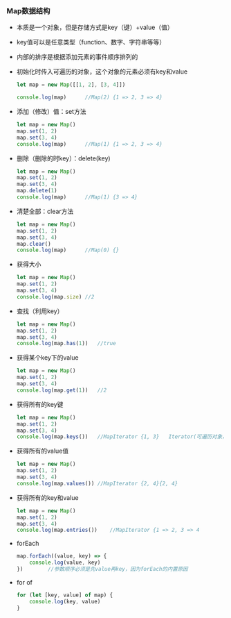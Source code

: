 ### Map数据结构

* 本质是一个对象，但是存储方式是key（键）+value（值）

* key值可以是任意类型（function、数字、字符串等等）

* 内部的排序是根据添加元素的事件顺序排列的

* 初始化时传入可遍历的对象，这个对象的元素必须有key和value

  ``` javascript
  let map = new Map([[1, 2], [3, 4]])
  
  console.log(map)		//Map(2) {1 => 2, 3 => 4}
  ```

* 添加（修改）值：set方法

  ```` javascript
  let map = new Map()
  map.set(1, 2)
  map.set(3, 4)
  console.log(map)		//Map(1) {1 => 2, 3 => 4}
  ````

* 删除（删除的时key）：delete(key)

  ```` javascript
  let map = new Map()
  map.set(1, 2)
  map.set(3, 4)
  map.delete(1)
  console.log(map)		//Map(1) {3 => 4}
  ````

* 清楚全部：clear方法

  ````javascript
  let map = new Map()
  map.set(1, 2)
  map.set(3, 4)
  map.clear()
  console.log(map)		//Map(0) {}
  ````

* 获得大小

  ```` javascript
  let map = new Map()
  map.set(1, 2)
  map.set(3, 4)
  console.log(map.size)	//2
  ````

* 查找（利用key）

  ````javascript
  let map = new Map()
  map.set(1, 2)
  map.set(3, 4)
  console.log(map.has(1))	//true
  ````

* 获得某个key下的value

  ```` javascript
  let map = new Map()
  map.set(1, 2)
  map.set(3, 4)
  console.log(map.get(1))	//2
  ````

* 获得所有的key键

  ```` javascript
  let map = new Map()
  map.set(1, 2)
  map.set(3, 4)
  console.log(map.keys())	//MapIterator {1, 3}   Iterator(可遍历对象，可使用forEach)
  ````

* 获得所有的value值

  ````javascript
  let map = new Map()
  map.set(1, 2)
  map.set(3, 4)
  console.log(map.values())	//MapIterator {2, 4}{2, 4}
  ````

* 获得所有的key和value

  ```` javascript
  let map = new Map()
  map.set(1, 2)
  map.set(3, 4)
  console.log(map.entries())	//MapIterator {1 => 2, 3 => 4
  ````

* forEach

  ```javascript
  map.forEach((value, key) => {
      console.log(value, key)
  })		//参数顺序必须是先value再key，因为forEach的内置原因
  ```

* for of

  ```` javascript
  for (let [key, value] of map) {
      console.log(key, value)
  }
  ````

  